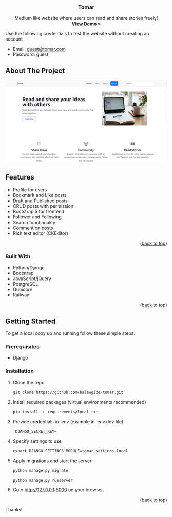 <a name="readme-top"></a>

<div align="center">
  <h3 align="center">Tomar</h3>

  <p align="center">
    Medium like website where users can read and share stories freely!
    <br />
    <a href="https://tomar.up.railway.app/" target="_blank"><strong>View Demo »</strong></a>
    <br />
  </p>
</div>

Use the following credentials to test the website without creating an account

- Email: guest@tomar.com
- Password: guest

<!-- ABOUT THE PROJECT -->
## About The Project

[![Screenshot](static/images/home-page.png?raw=true "Tomar")](https://tomar.up.railway.app/)


## Features
- Profile for users
- Bookmark and Like posts 
- Draft and Published posts
- CRUD posts with permission
- Bootstrap 5 for frontend
- Follower and Following 
- Search functionality
- Comment on posts
- Rich text editor (CKEditor)

<p align="right">(<a href="#readme-top">back to top</a>)</p>

### Built With
- Python/Django
- Bootstrap
- JavaScript/jQuery
- PostgreSQL
- Gunicorn
- Railway

<p align="right">(<a href="#readme-top">back to top</a>)</p>


<!-- GETTING STARTED -->
## Getting Started

To get a local copy up and running follow these simple steps.

### Prerequisites

* Django

### Installation

1. Clone the repo
   ```
   git clone https://github.com/balewgize/tomar.git
   ```
2. Install required packages (virtual environments recommended)
   ```
   pip install -r requirements/local.txt
   ```
3. Provide credentials in *.env* (example in .env.dev file)
   ```
    DJANGO_SECRET_KEY=
   ```
4. Specify settings to use
   ```
   export DJANGO_SETTINGS_MODULE=tomar.settings.local
   ```
5. Apply migrations and start the server
    ```
    python manage.py migrate
    ```
    ```
    python manage.py runserver
    ```
6. Goto http://127.0.0.1:8000 on your browser.

<p align="right">(<a href="#readme-top">back to top</a>)</p>

Thanks!
